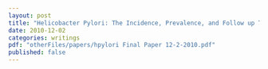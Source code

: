 ```yaml
---
layout: post
title: "Helicobacter Pylori: The Incidence, Prevalence, and Follow up Test Rate in Smyrna, Georgia"
date: 2010-12-02
categories: writings
pdf: "otherFiles/papers/hpylori Final Paper 12-2-2010.pdf"
published: false
---
```


